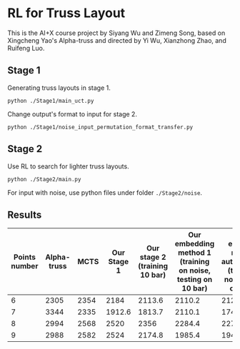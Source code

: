 # RL for Truss Layout

This is the AI+X course project by Siyang Wu and Zimeng Song, based on Xingcheng Yao's Alpha-truss and directed by Yi Wu, Xianzhong Zhao, and Ruifeng Luo.



## Stage 1

Generating truss layouts in stage 1.

```
python ./Stage1/main_uct.py
```

Change output's format to input for stage 2.

```
python ./Stage1/noise_input_permutation_format_transfer.py
```



## Stage 2

Use RL to search for lighter truss layouts.

```
python ./Stage2/main.py
```

For input with noise, use python files under folder `./Stage2/noise`.



## Results

| Points number | Alpha-truss | MCTS | Our Stage 1 | Our stage 2 (training 10 bar) | Our embedding method 1 (training on noise, testing on 10 bar) | Our embedding method 2 autoregression (training on noise, testing on 10 bar) |
| ------------- | ----------- | ---- | ----------- | ----------------------------- | ------------------------------------------------------------ | ------------------------------------------------------------ |
| 6             | 2305        | 2354 | 2184        | 2113.6                        | 2110.2                                                       | 2120                                                         |
| 7             | 3344        | 2335 | 1912.6      | 1813.7                        | 2110.1                                                       | 1745                                                         |
| 8             | 2994        | 2568 | 2520        | 2356                          | 2284.4                                                       | 2270.6                                                       |
| 9             | 2988        | 2582 | 2524        | 2174.8                        | 1985.4                                                       | 1945.1                                                       |